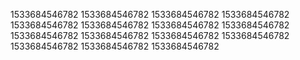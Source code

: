 1533684546782
1533684546782
1533684546782
1533684546782
1533684546782
1533684546782
1533684546782
1533684546782
1533684546782
1533684546782
1533684546782
1533684546782
1533684546782
1533684546782
1533684546782